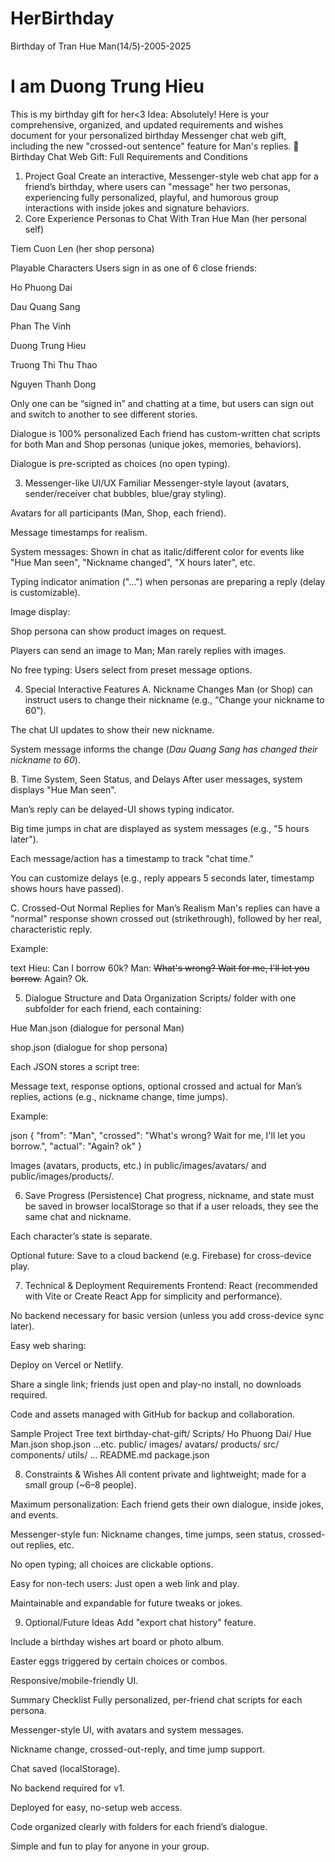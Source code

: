 # HerBirthday
Birthday of Tran Hue Man(14/5)-2005-2025
# I am Duong Trung Hieu
This is my birthday gift for her<3
Idea:
Absolutely! Here is your comprehensive, organized, and updated requirements and wishes document for your personalized birthday Messenger chat web gift, including the new "crossed-out sentence" feature for Man's replies.
🎉 Birthday Chat Web Gift: Full Requirements and Conditions
1. Project Goal
Create an interactive, Messenger-style web chat app for a friend’s birthday, where users can "message" her two personas, experiencing fully personalized, playful, and humorous group interactions with inside jokes and signature behaviors.
2. Core Experience
Personas to Chat With
Tran Hue Man (her personal self)


Tiem Cuon Len (her shop persona)


Playable Characters
Users sign in as one of 6 close friends:


Ho Phuong Dai


Dau Quang Sang


Phan The Vinh


Duong Trung Hieu


Truong Thi Thu Thao


Nguyen Thanh Dong


Only one can be “signed in” and chatting at a time, but users can sign out and switch to another to see different stories.


Dialogue is 100% personalized
Each friend has custom-written chat scripts for both Man and Shop personas (unique jokes, memories, behaviors).


Dialogue is pre-scripted as choices (no open typing).


3. Messenger-like UI/UX
Familiar Messenger-style layout (avatars, sender/receiver chat bubbles, blue/gray styling).


Avatars for all participants (Man, Shop, each friend).


Message timestamps for realism.


System messages: Shown in chat as italic/different color for events like "Hue Man seen", "Nickname changed", "X hours later", etc.


Typing indicator animation ("...") when personas are preparing a reply (delay is customizable).


Image display:


Shop persona can show product images on request.


Players can send an image to Man; Man rarely replies with images.


No free typing: Users select from preset message options.


4. Special Interactive Features
A. Nickname Changes
Man (or Shop) can instruct users to change their nickname (e.g., “Change your nickname to 60”).


The chat UI updates to show their new nickname.


System message informs the change (*Dau Quang Sang has changed their nickname to 60*).


B. Time System, Seen Status, and Delays
After user messages, system displays "Hue Man seen".


Man’s reply can be delayed-UI shows typing indicator.


Big time jumps in chat are displayed as system messages (e.g., "5 hours later").


Each message/action has a timestamp to track "chat time."


You can customize delays (e.g., reply appears 5 seconds later, timestamp shows hours have passed).


C. Crossed-Out Normal Replies for Man’s Realism
Man's replies can have a "normal" response shown crossed out (strikethrough), followed by her real, characteristic reply.


Example:


text
Hieu: Can I borrow 60k?
Man: ~~What's wrong? Wait for me, I'll let you borrow.~~ Again? Ok.


5. Dialogue Structure and Data Organization
Scripts/ folder with one subfolder for each friend, each containing:


Hue Man.json (dialogue for personal Man)


shop.json (dialogue for shop persona)


Each JSON stores a script tree:


Message text, response options, optional crossed and actual for Man’s replies, actions (e.g., nickname change, time jumps).


Example:

 json
{
  "from": "Man",
  "crossed": "What's wrong? Wait for me, I'll let you borrow.",
  "actual": "Again? ok"
}


Images (avatars, products, etc.) in public/images/avatars/ and public/images/products/.


6. Save Progress (Persistence)
Chat progress, nickname, and state must be saved in browser localStorage so that if a user reloads, they see the same chat and nickname.


Each character’s state is separate.


Optional future: Save to a cloud backend (e.g. Firebase) for cross-device play.


7. Technical & Deployment Requirements
Frontend: React (recommended with Vite or Create React App for simplicity and performance).


No backend necessary for basic version (unless you add cross-device sync later).


Easy web sharing:


Deploy on Vercel or Netlify.


Share a single link; friends just open and play-no install, no downloads required.


Code and assets managed with GitHub for backup and collaboration.


Sample Project Tree
text
birthday-chat-gift/
  Scripts/
    Ho Phuong Dai/
      Hue Man.json
      shop.json
    ...etc.
  public/
    images/
      avatars/
      products/
  src/
    components/
    utils/
    ...
  README.md
  package.json

8. Constraints & Wishes
All content private and lightweight; made for a small group (~6–8 people).


Maximum personalization: Each friend gets their own dialogue, inside jokes, and events.


Messenger-style fun: Nickname changes, time jumps, seen status, crossed-out replies, etc.


No open typing; all choices are clickable options.


Easy for non-tech users: Just open a web link and play.


Maintainable and expandable for future tweaks or jokes.


9. Optional/Future Ideas
Add "export chat history" feature.


Include a birthday wishes art board or photo album.


Easter eggs triggered by certain choices or combos.


Responsive/mobile-friendly UI.


Summary Checklist
Fully personalized, per-friend chat scripts for each persona.


Messenger-style UI, with avatars and system messages.


Nickname change, crossed-out-reply, and time jump support.


Chat saved (localStorage).


No backend required for v1.


Deployed for easy, no-setup web access.


Code organized clearly with folders for each friend’s dialogue.


Simple and fun to play for anyone in your group.


